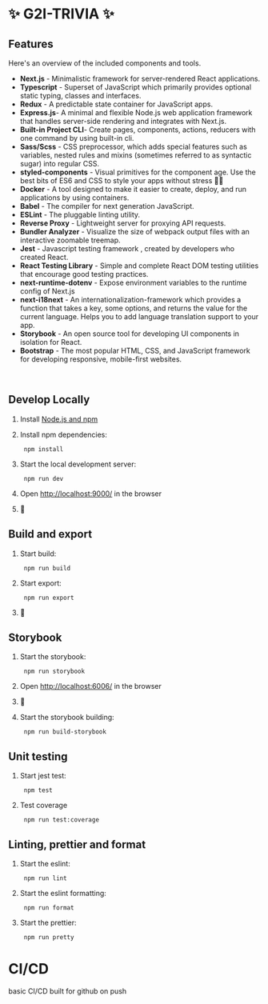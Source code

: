
#  ✨ G2I-TRIVIA ✨
## Features
Here's an overview of the included components and tools.

* **Next.js** - Minimalistic framework for server-rendered React applications.
* **Typescript** - Superset of JavaScript which primarily provides optional static typing, classes and interfaces.
* **Redux** - A predictable state container for JavaScript apps.
* **Express.js**- A minimal and flexible Node.js web application framework that handles server-side rendering and integrates with Next.js.
* **Built-in Project CLI**- Create pages, components, actions, reducers with one command by using built-in cli.
* **Sass/Scss** - CSS preprocessor, which adds special features such as variables, nested rules and mixins (sometimes referred to as syntactic sugar) into regular CSS.
* **styled-components** - Visual primitives for the component age. Use the best bits of ES6 and CSS to style your apps without stress 💅🏾
* **Docker** - A tool designed to make it easier to create, deploy, and run applications by using containers.
* **Babel** -  The compiler for next generation JavaScript.
* **ESLint** - The pluggable linting utility.
* **Reverse Proxy** - Lightweight server for proxying API requests.
* **Bundler Analyzer** - Visualize the size of webpack output files with an interactive zoomable treemap.
* **Jest** - Javascript testing framework , created by developers who created React.
* **React Testing Library** - Simple and complete React DOM testing utilities that encourage good testing practices.
* **next-runtime-dotenv** - Expose environment variables to the runtime config of Next.js
* **next-i18next** - An internationalization-framework which provides a function that takes a key, some options, and returns the value for the current language. Helps you to add language translation support to your app.
* **Storybook** - An open source tool for developing UI components in isolation for React.
* **Bootstrap** - The most popular HTML, CSS, and JavaScript framework for developing responsive, mobile-first websites.
<br/>


## Develop Locally

1. Install [Node.js and npm](https://nodejs.org/en/)

2. Install npm dependencies:

        npm install

3. Start the local development server:

        npm run dev

4. Open [http://localhost:9000/](http://localhost:9000/) in the browser

5. 🎉



## Build and export

1. Start build:

        npm run build

2. Start export:

        npm run export

3. 🎉



## Storybook

1. Start the storybook:

        npm run storybook

2. Open [http://localhost:6006/](http://localhost:6006/) in the browser

3. 🎉

4. Start the storybook building:

        npm run build-storybook


## Unit testing

1. Start jest test:

        npm test

2. Test coverage

        npm run test:coverage



## Linting, prettier and format

1. Start the eslint:

        npm run lint

2. Start the eslint formatting:

        npm run format

3. Start the prettier:

        npm run pretty

# CI/CD
basic CI/CD built for github on push


